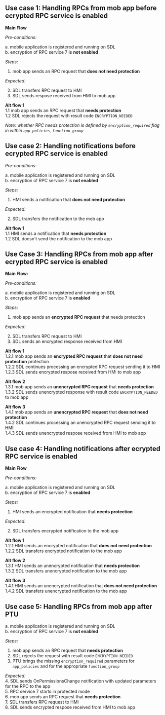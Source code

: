 ## Use case 1: Handling RPCs from mob app before ecrypted RPC service is enabled

**Main Flow**

_Pre-conditions:_

a.	mobile application is registered and running on SDL  
b.  encryption of RPC service 7 is **not enabled**

_Steps:_
1. mob app sends an RPC request that **does not need protection**

_Expected:_  

2. SDL transfers RPC request to HMI  
3. SDL sends respose received from HMI to mob app

**Alt flow 1**  
1.1 mob app sends an RPC request that **needs protection**  
1.2 SDL rejects the request with result code `ENCRYPTION_NEEDED`

_Note: whether RPC needs protection is defined by `encryption_required` flag in within `app_policies`, `function_group`_

## Use case 2: Handling notifications before ecrypted RPC service is enabled

_Pre-conditions:_

a.  mobile application is registered and running on SDL  
b.  encryption of RPC service 7 is **not enabled**

_Steps:_
1. HMI sends a notification that **does not need protection**

_Expected:_  

2. SDL transfers the notification to the mob app

**Alt flow 1**  
1.1 HMI sends a notification that **needs protection**  
1.2 SDL doesn't send the notification to the mob app

## Use Case 3: Handling RPCs from mob app after ecrypted RPC service is enabled

**Main Flow:**

_Pre-conditions:_

a.	mobile application is registered and running on SDL  
b.  encryption of RPC service 7 is **enabled**

_Steps:_
1. mob app sends an **encrypted RPC request** that needs protection

_Expected:_  

2. SDL transfers RPC request to HMI  
3. SDL sends an encrypted response received from HMI

**Alt flow 1**  
1.2.1 mob app sends an **encrypted RPC request** that **does not need protection** protection  
1.2.2 SDL continues processing an encrypted RPC request sending it to HMI  
1.2.3 SDL sends encrypted respose received from HMI to mob app

**Alt flow 2**   
1.3.1 mob app sends an **unencrypted RPC request** that **needs protection**  
1.3.2 SDL sends unencrypted response with result code `ENCRYPTION_NEEDED` to mob app  

**Alt flow 3**   
1.4.1 mob app sends an **unencrypted RPC request** that **does not need protection**  
1.4.2 SDL continues processing an unencrypted RPC request sending it to HMI  
1.4.3 SDL sends unencrypted respose received from HMI to mob app

## Use case 4: Handling notifications after ecrypted RPC service is enabled
**Main Flow**  

_Pre-conditions:_

a.  mobile application is registered and running on SDL  
b.  encryption of RPC service 7 is **enabled**

_Steps:_
1. HMI sends an encrypted notification that **needs protection**

_Expected:_  

2. SDL transfers encrypted notification to the mob app

**Alt flow 1**  
1.2.1 HMI sends an encrypted notification that **does not need protection**  
1.2.2 SDL transfers encrypted notification to the mob app

**Alt flow 2**  
1.3.1 HMI sends an unencrypted notification that **needs protection**  
1.3.2 SDL transfers unencrypted notification to the mob app

**Alt flow 3**  
1.4.1 HMI sends an unencrypted notification that **does not need protection**  
1.4.2 SDL transfers unencrypted notification to the mob app

## Use case 5: Handling RPCs from mob app after PTU 

a.	mobile application is registered and running on SDL  
b.  encryption of RPC service 7 is **not enabled**

_Steps:_
1. mob app sends an RPC request that **needs protection**
2. SDL rejects the request with result code `ENCRYPTION_NEEDED`
3. PTU brings the missing `encryption_required` parameters for `app_policies` and for the appropriate `function_group`

_Expected:_  
4. SDL sends OnPermissionsChange notification with updated parameters for the RPC to the app  
5. RPC service 7 starts in protected mode  
6. mob app sends an RPC request that **needs protection**  
7. SDL transfers RPC request to HMI  
8. SDL sends encrypted respose received from HMI to mob app
